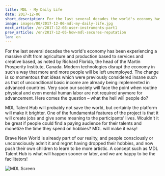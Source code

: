 ```yaml
---
title: MDL - My Daily Life
date: 2017-12-06
short_description: For the last several decades the world's economy has been experiencing a massive shift from agriculture and production
image: images/80/2017-12-06-mdl-my-daily-life.jpg
next_article: /en/2017-12-08-user-instruments-part1
prev_article: /en/2017-12-05-how-mdl-secures-reputation
lan: en
---
```



For the last several decades the world's economy has been experiencing a massive shift from agriculture and production based to services and creative based, as noted by Richard Florida, the head of the Martin Prosperity Institute, Canada. Modern technologies disrupt the economy in such a way that more and more people will be left unemployed. The change is so momentous that ideas which were previously considered insane such as that of unconditional basic income are already being implemented in advanced countries. Very soon our society will face the point when routine physical and even mental human labor are not required anymore for advancement. Here comes the question – what the hell will people do?

MDL Talent Hub will probably not save the world, but certainly the platform will make it brighter. One of the fundamental features of the project is that it will create jobs and give some meaning to the participants’ lives. Wouldn't it be great if people could find a paying audience for their talents and monetize the time they spend on hobbies? MDL will make it easy!

Brave New World is already part of our reality, and people consciously or unconsciously admit it and regret having dropped their hobbies, and now push their own children to learn to be more artistic. A concept such as MDL Talent Hub is what will happen sooner or later, and we are happy to be the facilitators!

![MDL Screen](https://gateway.ipfs.io/ipfs/QmPhFwfWod9qpuriJL8LKfiKL8wc8FJU1VTT1QBacFfrFf/MDL%20Screen2.jpg)
